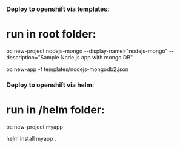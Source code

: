 ### Deploy to openshift via templates:

# run in root folder:

oc new-project nodejs-mongo --display-name="nodejs-mongo" --description="Sample Node.js app with mongo DB"

oc new-app -f templates/nodejs-mongodb2.json

### Deploy to openshift via helm:

# run in /helm folder:

oc new-project myapp

helm install myapp .
